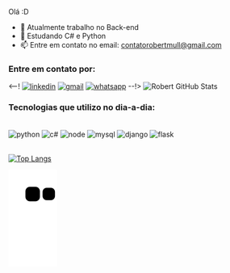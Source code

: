 Olá :D

- 🔭 Atualmente trabalho no Back-end
- 🌱 Estudando C# e Python
- 📫 Entre em contato no email: contatorobertmull@gmail.com

### Entre em contato por:
<--!
[![linkedin](https://img.shields.io/badge/LinkedIn-0077B5?style=for-the-badge&logo=linkedin&logoColor=white)]("https://www.linkedin.com/in/robertcconceicao/")
[![gmail](https://img.shields.io/badge/Gmail-D14836?style=for-the-badge&logo=gmail&logoColor=white)]("mailto:contatorobertmull@gmail.com")
[![whatsapp](https://img.shields.io/badge/WhatsApp-25D366?style=for-the-badge&logo=whatsapp&logoColor=white)]("")
--!>
![Robert GitHub Stats](https://github-readme-stats.vercel.app/api?username=robertmller&show_icons=true&theme=tokyonight)


### Tecnologias que utilizo no dia-a-dia:

<div style="display: inline_block"> <br/> 
<img align="center" alt="python" src="https://img.shields.io/badge/Python-3776AB?style=for-the-badge&logo=python&logoColor=white"/>
<img align="center" alt="c#" src="https://img.shields.io/badge/C%23-239120?style=for-the-badge&logo=c-sharp&logoColor=white"/>
<img align="center" alt="node" src="https://img.shields.io/badge/Node.js-43853D?style=for-the-badge&logo=node.js&logoColor=white"/>
<img align="center" alt="mysql" src="https://img.shields.io/badge/MySQL-00000F?style=for-the-badge&logo=mysql&logoColor=white"/> 
<img align="center" alt="django" src="https://img.shields.io/badge/Django-092E20?style=for-the-badge&logo=django&logoColor=white"/>
<img align="center" alt="flask" src="https://img.shields.io/badge/Flask-000000?style=for-the-badge&logo=flask&logoColor=white"/>

</div> <br/>

[![Top Langs](https://github-readme-stats.vercel.app/api/top-langs/?username=robertmller&layout=compact)](https://github.com/robertmller/github-readme-stats)

![Snake animation](https://github.com/rafaballerini/rafaballerini/blob/output/github-contribution-grid-snake.svg)
 
</div>


